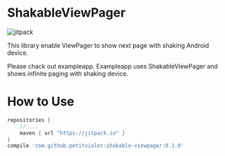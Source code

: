 # ShakableViewPager

![jitpack](https://img.shields.io/github/tag/petitviolet/shakable-viewpager.svg?label=JitPack)

This library enable ViewPager to show next page with shaking Android device.

Please chack out exampleapp.
Exampleapp uses ShakableViewPager and shows infinite paging with shaking device.

# How to Use


```groovy
repositories {
    // ...
    maven { url "https://jitpack.io" }
}
compile 'com.github.petitviolet:shakable-viewpager:0.1.0'
```
